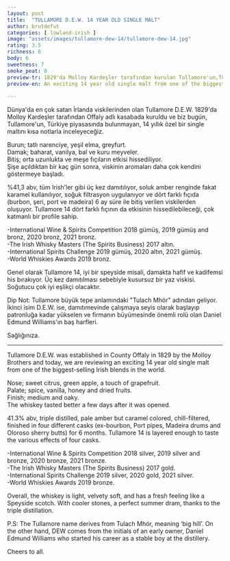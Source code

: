 ```yaml
---
layout: post
title:  "TULLAMORE D.E.W. 14 YEAR OLD SINGLE MALT"
author: brutdefut
categories: [ lowland-irish ]
image: "assets/images/tullamore-dew-14/tullamore-dew-14.jpg"
rating: 3.5
richness: 6
body: 6
sweetness: 7
smoke_peat: 0
preview-tr: 1829'da Molloy Kardeşler tarafından kurulan Tullamore'un,Türkiye'de satışı olmayan, 14 yıllık özel bir single maltı.          
preview-en: An exciting 14 year old single malt from one of the biggest-selling Irish blends in the world.      
     
---
```


Dünya'da en çok satan İrlanda viskilerinden olan Tullamore D.E.W. 1829'da Molloy Kardeşler tarafından Offaly adlı kasabada kuruldu ve biz bugün, Tullamore'un, Türkiye piyasasında bulunmayan, 14 yıllık özel bir single maltını kısa notlarla inceleyeceğiz.  

Burun; tatlı narenciye, yeşil elma, greyfurt.  
Damak; baharat, vanilya, bal ve kuru meyveler.  
Bitiş; orta uzunlukta ve meşe fıçıların etkisi hissediliyor.  
Şişe açıldıktan bir kaç gün sonra, viskinin aromaları daha çok kendini göstermeye başladı.  

%41,3 abv, tüm Irish'ler gibi üç kez damıtılıyor, soluk amber renginde fakat karamel kullanılıyor, soğuk filtrasyon uygulanıyor ve dört farklı fıçıda (burbon, şeri, port ve madeira) 6 ay süre ile bitiş verilen viskilerden oluşuyor. Tullamore 14 dört farklı fıçının da etkisinin hissedilebileceği, çok katmanlı bir profile sahip.  

-International Wine & Spirits Competition 2018 gümüş, 2019 gümüş and bronz, 2020 bronz, 2021 bronz.   
-The Irish Whisky Masters (The Spirits Business) 2017 altın.   
-International Spirits Challenge 2019 gümüş, 2020 altın, 2021 gümüş.   
-World Whiskies Awards 2019 bronz.   

Genel olarak Tullamore 14, iyi bir speyside misali, damakta hafif ve kadifemsi his bırakıyor. Üç kez damıtılması sebebiyle kusursuz bir yaz viskisi. Soğutucu çok iyi eşlikçi olacaktır.  

Dip Not: Tullamore büyük tepe anlamındaki "Tulach Mhór" adından geliyor. İkinci isim D.E.W. ise, damıtımevinde çalışmaya seyis olarak başlayıp patronluğa kadar yükselen ve firmanın büyümesinde önemli rolü olan Daniel Edmund Williams'ın baş harfleri.   

Sağlığınıza.      
   
-----------------------------------------------

<p id="english"></p>

Tullamore D.E.W. was established in County Offaly in 1829 by the Molloy Brothers and today, we are reviewing an exciting 14 year old single malt from one of the biggest-selling Irish blends in the world.   

Nose; sweet citrus, green apple, a touch of grapefruit.  
Palate; spice, vanilla, honey and dried fruits.  
Finish; medium and oaky.  
The whiskey tasted better a few days after it was opened.  

41.3% abv, triple distilled, pale amber but caramel colored, chill-filtered, finished in four different casks (ex-bourbon, Port pipes, Madeira drums and Oloroso sherry butts) for 6 months. Tullamore 14 is layered enough to taste the various effects of four casks.  

-International Wine & Spirits Competition 2018 silver, 2019 silver and bronze, 2020 bronze, 2021 bronze.   
-The Irish Whisky Masters (The Spirits Business) 2017 gold.   
-International Spirits Challenge 2019 silver, 2020 gold, 2021 silver.   
-World Whiskies Awards 2019 bronze.   

Overall, the whiskey is light, velvety soft, and has a fresh feeling like a Speyside scotch. With cooler stones, a perfect summer dram, thanks to the triple distillation.    

P.S: The Tullamore name derives from Tulach Mhór, meaning ‘big hill’. On the other hand, DEW comes from the initials of an early owner, Daniel Edmund Williams who started his career as a stable boy at the distillery.  

Cheers to all.  
      

